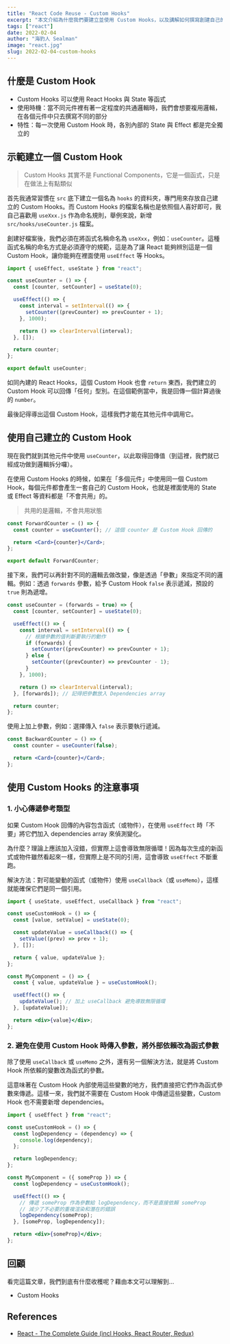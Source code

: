 ```yaml
---
title: "React Code Reuse - Custom Hooks"
excerpt: "本文介紹為什麼我們要建立並使用 Custom Hooks，以及講解如何撰寫創建自己的 Hooks，讓我們在開發 React 專案時更好地複用各種邏輯與程式碼。"
tags: ["react"]
date: 2022-02-04
author: "海豹人 Sealman"
image: "react.jpg"
slug: 2022-02-04-custom-hooks
---
```


## 什麼是 Custom Hook

- Custom Hooks 可以使用 React Hooks 與 State 等函式
- 使用時機：當不同元件裡有著一定程度的共通邏輯時，我們會想要複用邏輯，在各個元件中只去撰寫不同的部分
- 特性：每一次使用 Custom Hook 時，各別內部的 State 與 Effect 都是完全獨立的

## 示範建立一個 Custom Hook

> Custom Hooks 其實不是 Functional Components，它是一個函式，只是在做法上有點類似

首先我通常習慣在 `src` 底下建立一個名為 `hooks` 的資料夾，專門用來存放自己建立的 Custom Hooks。而 Custom Hooks 的檔案名稱也是依照個人喜好即可，我自己喜歡用 `useXxx.js` 作為命名規則，舉例來說，新增 `src/hooks/useCounter.js` 檔案。

創建好檔案後，我們必須在將函式名稱命名為 `useXxx`，例如：`useCounter`。這種函式名稱的命名方式是必須遵守的規範，這是為了讓 React 能夠辨別這是一個 Custom Hook，讓你能夠在裡面使用 `useEffect` 等 Hooks。

```jsx
import { useEffect, useState } from "react";

const useCounter = () => {
  const [counter, setCounter] = useState(0);

  useEffect(() => {
    const interval = setInterval(() => {
      setCounter((prevCounter) => prevCounter + 1);
    }, 1000);

    return () => clearInterval(interval);
  }, []);

  return counter;
};

export default useCounter;
```

如同內建的 React Hooks，這個 Custom Hook 也會 `return` 東西，我們建立的 Custom Hook 可以回傳「任何」型別。在這個範例當中，我是回傳一個計算過後的 `number`。

最後記得導出這個 Custom Hook，這樣我們才能在其他元件中調用它。

## 使用自己建立的 Custom Hook

現在我們就到其他元件中使用 `useCounter`，以此取得回傳值（到這裡，我們就已經成功做到邏輯拆分囉）。

在使用 Custom Hooks 的時候，如果在「多個元件」中使用同一個 Custom Hook，每個元件都會產生一套自己的 Custom Hook，也就是裡面使用的 State 或 Effect 等資料都是「不會共用」的。

> 共用的是邏輯，不會共用狀態

```jsx
const ForwardCounter = () => {
  const counter = useCounter(); // 這個 counter 是 Custom Hook 回傳的

  return <Card>{counter}</Card>;
};

export default ForwardCounter;
```

接下來，我們可以再針對不同的邏輯去做改變，像是透過「參數」來指定不同的邏輯。例如：透過 `forwards` 參數，給予 Custom Hook `false` 表示遞減，預設的 `true` 則為遞增。

```jsx
const useCounter = (forwards = true) => {
  const [counter, setCounter] = useState(0);

  useEffect(() => {
    const interval = setInterval(() => {
      // 根據參數的值判斷要執行的動作
      if (forwards) {
        setCounter((prevCounter) => prevCounter + 1);
      } else {
        setCounter((prevCounter) => prevCounter - 1);
      }
    }, 1000);

    return () => clearInterval(interval);
  }, [forwards]); // 記得把參數放入 Dependencies array

  return counter;
};
```

使用上加上參數，例如：選擇傳入 `false` 表示要執行遞減。

```jsx
const BackwardCounter = () => {
  const counter = useCounter(false);

  return <Card>{counter}</Card>;
};
```

## 使用 Custom Hooks 的注意事項

### 1. 小心傳遞參考類型

如果 Custom Hook 回傳的內容包含函式（或物件），在使用 `useEffect` 時「不要」將它們加入 dependencies array 來偵測變化。

為什麼？理論上應該加入沒錯，但實際上這會導致無限循環！因為每次生成的新函式或物件雖然看起來一樣，但實際上是不同的引用，這會導致 `useEffect` 不斷重跑。

解決方法：對可能變動的函式（或物件）使用 `useCallback`（或 `useMemo`），這樣就能確保它們是同一個引用。

```jsx
import { useState, useEffect, useCallback } from "react";

const useCustomHook = () => {
  const [value, setValue] = useState(0);

  const updateValue = useCallback(() => {
    setValue((prev) => prev + 1);
  }, []);

  return { value, updateValue };
};

const MyComponent = () => {
  const { value, updateValue } = useCustomHook();

  useEffect(() => {
    updateValue(); // 加上 useCallback 避免導致無限循環
  }, [updateValue]);

  return <div>{value}</div>;
};
```

### 2. 避免在使用 Custom Hook 時傳入參數，將外部依賴改為函式參數

除了使用 `useCallback` 或 `useMemo` 之外，還有另一個解決方法，就是將 Custom Hook 所依賴的變數改為函式的參數。

這意味著在 Custom Hook 內部使用這些變數的地方，我們直接把它們作為函式參數來傳遞。這樣一來，我們就不需要在 Custom Hook 中傳遞這些變數，Custom Hook 也不需要新增 dependencies。

```jsx
import { useEffect } from "react";

const useCustomHook = () => {
  const logDependency = (dependency) => {
    console.log(dependency);
  };

  return logDependency;
};

const MyComponent = ({ someProp }) => {
  const logDependency = useCustomHook();

  useEffect(() => {
    // 傳遞 someProp 作為參數給 logDependency，而不是直接依賴 someProp
    // 減少了不必要的重複渲染和潛在的錯誤
    logDependency(someProp);
  }, [someProp, logDependency]);

  return <div>{someProp}</div>;
};
```

## 回顧

看完這篇文章，我們到底有什麼收穫呢？藉由本文可以理解到…

- Custom Hooks

## References

- [React - The Complete Guide (incl Hooks, React Router, Redux)](https://www.udemy.com/course/react-the-complete-guide-incl-redux/)
